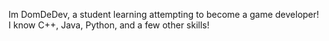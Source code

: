 Im DomDeDev, a student learning attempting to become a game developer!
I know C++, Java, Python, and a few other skills!
